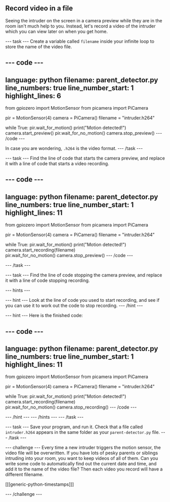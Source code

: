 ## Record video in a file

Seeing the intruder on the screen in a camera preview while they are in the room isn't much help to you. Instead, let's record a video of the intruder which you can view later on when you get home.

--- task ---
Create a variable called `filename` inside your infinite loop to store the name of the video file.

--- code ---
---
language: python
filename: parent_detector.py
line_numbers: true
line_number_start: 1 
highlight_lines: 6
---
from gpiozero import MotionSensor
from picamera import PiCamera

pir = MotionSensor(4)
camera = PiCamera()
filename = "intruder.h264"

while True:
	pir.wait_for_motion()
	print("Motion detected!")
    camera.start_preview()
    pir.wait_for_no_motion()
    camera.stop_preview()
--- /code ---

In case you are wondering, `.h264` is the video format.
--- /task ---

--- task ---
Find the line of code that starts the camera preview, and replace it with a line of code that starts a video recording.

--- code ---
---
language: python
filename: parent_detector.py
line_numbers: true
line_number_start: 1 
highlight_lines: 11
---
from gpiozero import MotionSensor
from picamera import PiCamera

pir = MotionSensor(4)
camera = PiCamera()
filename = "intruder.h264"

while True:
	pir.wait_for_motion()
	print("Motion detected!")
    camera.start_recording(filename)	
    pir.wait_for_no_motion()
    camera.stop_preview()
--- /code ---

--- /task ---

--- task ---
Find the line of code stopping the camera preview, and replace it with a line of code stopping recording.

--- hints ---

--- hint ---
Look at the line of code you used to start recording, and see if you can use it to work out the code to stop recording.
--- /hint ---

--- hint ---
Here is the finished code:

--- code ---
---
language: python
filename: parent_detector.py
line_numbers: true
line_number_start: 1 
highlight_lines: 11
---
from gpiozero import MotionSensor
from picamera import PiCamera

pir = MotionSensor(4)
camera = PiCamera()
filename = "intruder.h264"

while True:
	pir.wait_for_motion()
	print("Motion detected!")
    camera.start_recording(filename)	
    pir.wait_for_no_motion()
	camera.stop_recording()
--- /code ---

--- /hint ---
--- /hints ---
--- /task ---

--- task ---
Save your program, and run it. Check that a file called `intruder.h264` appears in the same folder as your `parent-detector.py` file.
--- /task ---

--- challenge ---
Every time a new intruder triggers the motion sensor, the video file will be overwritten. If you have lots of pesky parents or siblings intruding into your room, you want to keep videos of all of them. Can you write some code to automatically find out the current date and time, and add it to the name of the video file? Then each video you record will have a different filename.

[[[generic-python-timestamps]]]

--- /challenge ---
